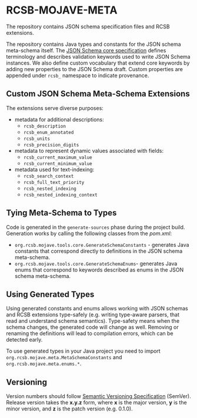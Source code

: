 # RCSB-MOJAVE-META

The repository contains JSON schema specification files and RCSB extensions.

The repository contains Java types and constants for the JSON schema meta-schema itself. The [JSON Schema 
core specification](http://json-schema.org/latest/json-schema-core.html) defines terminology 
and describes validation keywords used to write JSON Schema instances. We also define custom vocabulary 
that extend core keywords by adding new properties to the JSON Schema draft. Custom properties are appended 
under `rcsb_` namespace to indicate provenance.

## Custom JSON Schema Meta-Schema Extensions
The extensions serve diverse purposes:
- metadata for additional descriptions:
    * `rcsb_description`
    * `rcsb_enum_annotated`
    * `rcsb_units`
    * `rcsb_precision_digits`
- metadata to represent dynamic values associated with fields:
    * `rcsb_current_maximum_value`
    * `rcsb_current_minimum_value`
- metadata used for text-indexing:
    * `rcsb_search_context`   
    * `rcsb_full_text_priority`
    * `rcsb_nested_indexing`
    * `rcsb_nested_indexing_context`
        
## Tying Meta-Schema to Types
Code is generated in the `generate-sources` phase during the project build. Generation works by calling the following 
classes from the _pom.xml_:
- `org.rcsb.mojave.tools.core.GenerateSchemaConstants` - generates Java constants that correspond directly 
to definitions in the JSON schema meta-schema.
- `org.rcsb.mojave.tools.core.GenerateSchemaEnums`- generates Java enums that correspond to keywords described 
as enums in the JSON schema meta-schema.

## Using Generated Types

Using generated constants and enums allows working with JSON schemas and RCSB extensions type-safely (e.g. writing 
type-aware parsers, that read and understand schema semantics). Type-safety means when the schema changes, the 
generated code will change as well. Removing or renaming the definitions will lead to compilation errors, which 
can be detected early.  

To use generated types in your Java project you need to import `org.rcsb.mojave.meta.MetaSchemaConstants` and 
`org.rcsb.mojave.meta.enums.*`.

## Versioning
 Version numbers should follow [Semantic Versioning Specification](https://semver.org/#semantic-versioning-specification-semver) 
(SemVer). Release version takes the **x.y.z** form, where **x** is the major version, **y** is the minor version, 
and **z** is the patch version (e.g. 0.1.0).
